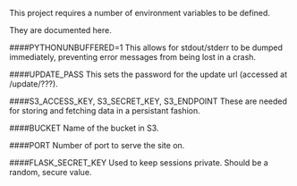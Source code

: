 This project requires a number of environment variables to be defined.

They are documented here.

####PYTHONUNBUFFERED=1
This allows for stdout/stderr to be dumped immediately, preventing error messages from being lost in a crash.

####UPDATE_PASS
This sets the password for the update url (accessed at /update/???).

####S3_ACCESS_KEY, S3_SECRET_KEY, S3_ENDPOINT
These are needed for storing and fetching data in a persistant fashion.

####BUCKET
Name of the bucket in S3.

####PORT
Number of port to serve the site on.

####FLASK_SECRET_KEY
Used to keep sessions private. Should be a random, secure value.

